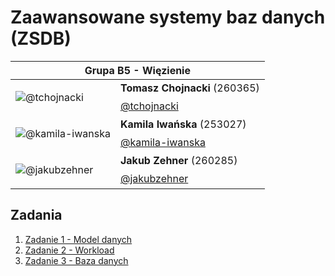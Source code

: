 # Zaawansowane systemy baz danych (ZSDB)

<table align="center">
  <thead>
    <tr>
      <th colspan="2">Grupa B5 - Więzienie</th>
    </tr>
  </thead>
  <tbody>
    <tr>
      <td rowspan="2">

![@tchojnacki](https://github.com/tchojnacki.png?size=64)
      </td>
      <td>**Tomasz Chojnacki** (260365)</td>
    </tr>
    <tr>
      <td>[@tchojnacki](https://github.com/tchojnacki)</td>
    </tr>
    <tr>
      <td rowspan="2">

![@kamila-iwanska](https://github.com/kamila-iwanska.png?size=64)
      </td>
      <td>**Kamila Iwańska** (253027)</td>
    </tr>
    <tr>
      <td>[@kamila-iwanska](https://github.com/kamila-iwanska)</td>
    </tr>
    <tr>
      <td rowspan="2">

![@jakubzehner](https://github.com/jakubzehner.png?size=64)
      </td>
      <td>**Jakub Zehner** (260285)</td>
    </tr>
    <tr>
      <td>[@jakubzehner](https://github.com/jakubzehner)</td>
    </tr>
  </tbody>
</table>

## Zadania

1. [Zadanie 1 - Model danych](./zad1/)
2. [Zadanie 2 - Workload](./zad2/)
3. [Zadanie 3 - Baza danych](./zad3/)
